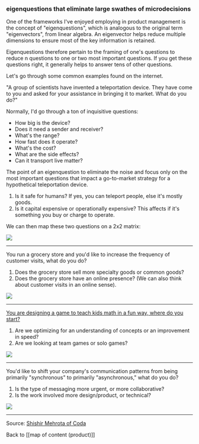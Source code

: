 ### eigenquestions that eliminate large swathes of microdecisions

One of the frameworks I've enjoyed employing in product management is the concept of "eigenquestions", which is analogous to the original term "eigenvectors", from linear algebra. An eigenvector helps reduce multiple dimensions to ensure most of the key information is retained.

Eigenquestions therefore pertain to the framing of one's questions to reduce n questions to one or two most important questions. If you get these questions right, it generally helps to answer tens of other questions.

Let's go through some common examples found on the internet.

"A group of scientists have invented a teleportation device. They have come to you and asked for your assistance in bringing it to market. What do you do?"

Normally, I'd go through a ton of inquisitive questions:

- How big is the device?
- Does it need a sender and receiver?
- What's the range?
- How fast does it operate?
- What's the cost?
- What are the side effects?
- Can it transport live matter?

The point of an eigenquestion to eliminate the noise and focus only on the most important questions that impact a go-to-market strategy for a hypothetical teleportation device.

1. Is it safe for humans? If yes, you can teleport people, else it's mostly goods.
2. Is it capital expensive or operationally expensive? This affects if it's something you buy or charge to operate. 

We can then map these two questions on a 2x2 matrix:

![](eigenquestion-1.png)

---

You run a grocery store and you'd like to increase the frequency of customer visits, what do you do?

1. Does the grocery store sell more specialty goods or common goods?
2. Does the grocery store have an online presence? (We can also think about customer visits in an online sense).

![](eigenquestion-2.png)

---

[You are designing a game to teach kids math in a fun way, where do you start?](https://news.ycombinator.com/item?id=23803119)

1. Are we optimizing for an understanding of concepts or an improvement in speed?
2. Are we looking at team games or solo games?

![](eigenquestion-3.png)

---

You'd like to shift your company's communication patterns from being primarily "synchronous" to primarily "asynchronous," what do you do?

1. Is the type of messaging more urgent, or more collaborative?
2. Is the work involved more design/product, or technical?


![](eigenquestion-4.png)

---

Source: [Shishir Mehrota of Coda](https://coda.io/@shishir/eigenquestions-the-art-of-framing-problems)

Back to [[map of content (product)]]
